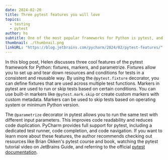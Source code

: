 ```yaml
---
date: 2024-02-20
title: Three pytest features you will love
topics:
  - testing
  - pytest
author: hs
subtitle: One of the most popular frameworks for Python is pytest, and it comes with several cool features.
thumbnail: ./thumbnail.png
linkURL: "https://blog.jetbrains.com/pycharm/2024/02/pytest-features/"
---
```


In this blog post, Helen discusses three cool features of the pytest framework for Python: fixtures, markers, and parametrize. Fixtures allow you to set up and tear down resources and conditions for tests in a consistent and reusable way. By using the `@pytest.fixture` decorator, you can define fixtures that are used across multiple test functions. Markers in pytest are used to run or skip tests based on certain conditions. You can use built-in markers like `@pytest.mark.skip` or create custom markers with custom metadata. Markers can be used to skip tests based on operating system or minimum Python version.

The `@parametrize` decorator in pytest allows you to run the same test with different input parameters. This improves code readability and reduces code duplication. PyCharm provides full support for pytest, including a dedicated test runner, code completion, and code navigation. If you want to learn more about these features, the author recommends checking out resources like Brian Okken's pytest course and book, watching the pytest tutorial video on JetBrains Guide, and referring to the official [pytest documentation](https://docs.pytest.org/en/8.0.x/).
